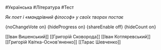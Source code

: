 #Українська #Література #Тест

*Як поет і «мандрівний філософ» у своїх творах постає*

{noChangeVote on}
{hideProgress on}
{shareEnable off}
{hideCount on}

[[Іван Вишенський]]
[[Григорій Сковорода]]
[[Іван Котляревський]]
[[Григорій Квітка-Основ'яненко]]
[[Тарас Шевченко]]

